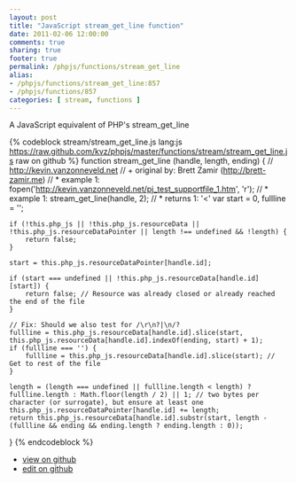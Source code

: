 ```yaml
---
layout: post
title: "JavaScript stream_get_line function"
date: 2011-02-06 12:00:00
comments: true
sharing: true
footer: true
permalink: /phpjs/functions/stream_get_line
alias:
- /phpjs/functions/stream_get_line:857
- /phpjs/functions/857
categories: [ stream, functions ]
---
```

A JavaScript equivalent of PHP's stream_get_line
<!-- more -->
{% codeblock stream/stream_get_line.js lang:js https://raw.github.com/kvz/phpjs/master/functions/stream/stream_get_line.js raw on github %}
function stream_get_line (handle, length, ending) {
    // http://kevin.vanzonneveld.net
    // +   original by: Brett Zamir (http://brett-zamir.me)
    // *     example 1: fopen('http://kevin.vanzonneveld.net/pj_test_supportfile_1.htm', 'r');
    // *     example 1: stream_get_line(handle, 2);
    // *     returns 1: '<'
    var start = 0,
        fullline = '';

    if (!this.php_js || !this.php_js.resourceData || !this.php_js.resourceDataPointer || length !== undefined && !length) {
        return false;
    }

    start = this.php_js.resourceDataPointer[handle.id];

    if (start === undefined || !this.php_js.resourceData[handle.id][start]) {
        return false; // Resource was already closed or already reached the end of the file
    }

    // Fix: Should we also test for /\r\n?|\n/?
    fullline = this.php_js.resourceData[handle.id].slice(start, this.php_js.resourceData[handle.id].indexOf(ending, start) + 1);
    if (fullline === '') {
        fullline = this.php_js.resourceData[handle.id].slice(start); // Get to rest of the file
    }

    length = (length === undefined || fullline.length < length) ? fullline.length : Math.floor(length / 2) || 1; // two bytes per character (or surrogate), but ensure at least one
    this.php_js.resourceDataPointer[handle.id] += length;
    return this.php_js.resourceData[handle.id].substr(start, length - (fullline && ending && ending.length ? ending.length : 0));
}
{% endcodeblock %}
<ul>
 <li><a href="https://github.com/kvz/phpjs/blob/master/functions/stream/stream_get_line.js">view on github</a></li>
 <li><a href="https://github.com/kvz/phpjs/edit/master/functions/stream/stream_get_line.js">edit on github</a></li>
</ul>
